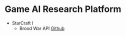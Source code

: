 # Game AI Research Platform 

- StarCraft I 
  - Brood War API [Github](https://github.com/bwapi/bwapi) 
